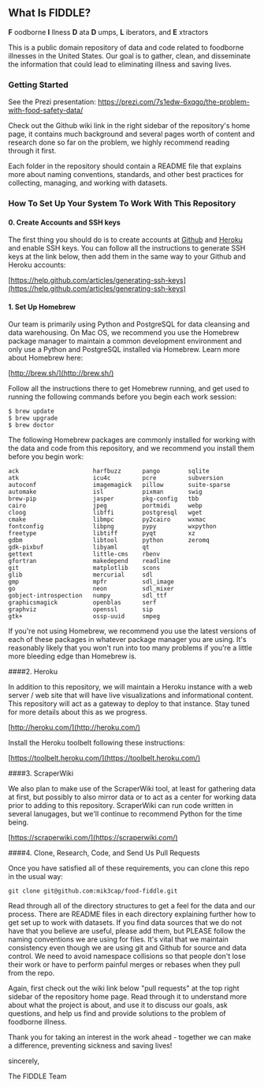 ## What Is FIDDLE?

__F__ oodborne
__I__ llness
__D__ ata
__D__ umps, 
__L__ iberators, and 
__E__ xtractors

This is a public domain repository of data and code related to foodborne
illnesses in the United States. Our goal is to gather, clean, and 
disseminate the information that could lead to eliminating illness and
saving lives.

### Getting Started

See the Prezi presentation: https://prezi.com/7s1edw-6xqgo/the-problem-with-food-safety-data/

Check out the Github wiki link in the right sidebar of the repository's home 
page, it contains much background and several pages worth of content and 
research done so far on the problem, we highly recommend reading through it 
first.

Each folder in the repository should contain a README file that explains more 
about naming conventions, standards, and other best practices for collecting, 
managing, and working with datasets.

### How To Set Up Your System To Work With This Repository

#### 0. Create Accounts and SSH keys

The first thing you should do is to create accounts at [Github](http://github.com/) 
and [Heroku](http://heroku.com/) and enable SSH keys. You can follow all the 
instructions to generate SSH keys at the link below, then add them in the same 
way to your Github and Heroku accounts:

[https://help.github.com/articles/generating-ssh-keys](https://help.github.com/articles/generating-ssh-keys)

#### 1. Set Up Homebrew

Our team is primarily using Python and PostgreSQL for data cleansing and
data warehousing. On Mac OS, we recommend you use the Homebrew package
manager to maintain a common development environment and only use a Python
and PostgreSQL installed via Homebrew. Learn more about Homebrew here:

[http://brew.sh/](http://brew.sh/)

Follow all the instructions there to get Homebrew running, and get used to
running the following commands before you begin each work session:

~~~~
$ brew update
$ brew upgrade
$ brew doctor
~~~~

The following Homebrew packages are commonly installed for working with
the data and code from this repository, and we recommend you install them
before you begin work:

~~~~
ack                     harfbuzz      pango        sqlite
atk                     icu4c         pcre         subversion
autoconf                imagemagick   pillow       suite-sparse
automake                isl           pixman       swig
brew-pip                jasper        pkg-config   tbb
cairo                   jpeg          portmidi     webp
cloog                   libffi        postgresql   wget
cmake                   libmpc        py2cairo     wxmac
fontconfig              libpng        pypy         wxpython
freetype                libtiff       pyqt         xz
gdbm                    libtool       python       zeromq
gdk-pixbuf              libyaml       qt		
gettext                 little-cms    rbenv		
gfortran                makedepend    readline	
git                     matplotlib    scons		
glib                    mercurial     sdl		
gmp                     mpfr          sdl_image	
go                      neon          sdl_mixer	
gobject-introspection   numpy         sdl_ttf	
graphicsmagick          openblas      serf	
graphviz                openssl       sip	
gtk+                    ossp-uuid     smpeg
~~~~

If you're not using Homebrew, we recommend you use the latest versions of 
each of these packages in whatever package manager you are using. It's 
reasonably likely that you won't run into too many problems if you're a 
little more bleeding edge than Homebrew is.

####2. Heroku

In addition to this repository, we will maintain a Heroku instance with a 
web server / web site that will have live visualizations and informational 
content. This repository will act as a gateway to deploy to that instance. 
Stay tuned for more details about this as we progress.

[http://heroku.com/](http://heroku.com/)

Install the Heroku toolbelt following these instructions:

[https://toolbelt.heroku.com/](https://toolbelt.heroku.com/)

####3. ScraperWiki

We also plan to make use of the ScraperWiki tool, at least for gathering data
at first, but possibly to also mirror data or to act as a center for working
data prior to adding to this repository. ScraperWiki can run code written in 
several lanugages, but we'll continue to recommend Python for the time being.

[https://scraperwiki.com/](https://scraperwiki.com/)

####4. Clone, Research, Code, and Send Us Pull Requests

Once you have satisfied all of these requirements, you can clone this repo in
the usual way:

`git clone git@github.com:mik3cap/food-fiddle.git`

Read through all of the directory structures to get a feel for the data and 
our process. There are README files in each directory explaining further how 
to get set up to work with datasets. If you find data sources that we do not 
have that you believe are useful, please add them, but PLEASE follow the 
naming conventions we are using for files. It's vital that we maintain 
consistency even though we are using git and Github for source and data 
control. We need to avoid namespace collisions so that people don't lose their 
work or have to perform painful merges or rebases when they pull from the repo.

Again, first check out the wiki link below "pull requests" at the top right 
sidebar of the repository home page. Read through it to understand more about 
what the project is about, and use it to discuss our goals, ask questions, and 
help us find and provide solutions to the problem of foodborne illness.

Thank you for taking an interest in the work ahead - together we can make
a difference, preventing sickness and saving lives!
  
  
sincerely,

The FIDDLE Team
